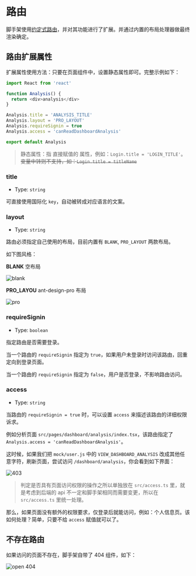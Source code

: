 # 路由

脚手架使用[约定式路由](https://umijs.org/docs/convention-routing)，并对其功能进行了扩展。并通过内置的布局处理器做最终渲染确定。

## 路由扩展属性

扩展属性使用方法：只要在页面组件中，设置静态属性即可。完整示例如下：

```typescript
import React from 'react'

function Analysis() {
  return <div>analysis</div>
}

Analysis.title = 'ANALYSIS_TITLE'
Analysis.layout = 'PRO_LAYOUT'
Analysis.requireSignin = true
Analysis.access = 'canReadDashboardAnalysis'

export default Analysis
```

> 静态属性：指 直接赋值的 属性，例如：`Login.title = 'LOGIN_TITLE'`。~~变量中转则不支持，如：`Login.title = titleName`~~

### title

- Type: `string`

可直接使用国际化 `key`，自动被转成对应语言的文案。

### layout

- Type: `string`

路由必须指定自己使用的布局，目前内置有 `BLANK`, `PRO_LAYOUT` 两款布局。

如下图风格：

**BLANK** 空布局

<img :src="$withBase('/blank_layout.png')" alt="blank">

**PRO_LAYOU** ant-design-pro 布局

<img :src="$withBase('/pro_layout.png')" alt="pro">

### requireSignin

- Type: `boolean`

指定路由是否需要登录。

当一个路由的 `requireSignin` 指定为 `true`，如果用户未登录时访问该路由，回重定向到登录页面。

当一个路由的 `requireSignin` 指定为 `false`，用户是否登录，不影响路由访问。

### access

- Type: `string`

当路由的 `requireSignin = true` 时，可以设置 `access` 来描述该路由的详细权限诉求。

例如分析页面 `src/pages/dashboard/analysis/index.tsx`，该路由指定了 `Analysis.access = 'canReadDashboardAnalysis'`。

这时候，如果我们把 `mock/user.js` 中的 `VIEW_DASHBOARD_ANALYSIS` 改成其他任意字符，刷新页面，尝试访问 `/dashboard/analysis`，你会看到如下界面：

<img :src="$withBase('/403.png')" alt="403">

> 判定是否具有页面访问权限的操作之所以单独放在 `src/access.ts` 里，就是考虑到后端的 api 不一定和脚手架相同而需要变更，所以在 `src/access.ts` 里统一处理。

那么，如果页面没有额外的权限要求，仅登录后就能访问，例如：个人信息页。该如何处理？简单，只要不给 `access` 赋值就可以了。

## 不存在路由

如果访问的页面不存在，脚手架自带了 404 组件，如下：

<img :src="$withBase('/open_404.png')" alt="open 404">
